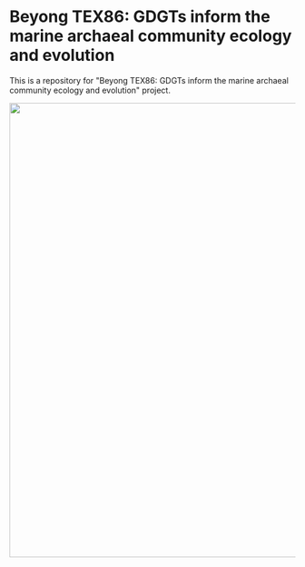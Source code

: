 # Beyong TEX86: GDGTs inform the marine archaeal community ecology and evolution
This is a repository for "Beyong TEX86: GDGTs inform the marine archaeal community ecology and evolution" project.

<img src="https://tamucs-my.sharepoint.com/:i:/g/personal/rrattan_tamu_edu/EbGH1oYps7NMsyggUEbC99MBOIiwaWkBiVLAflw0ETMaqA?e=YPMUJD" width="800">
